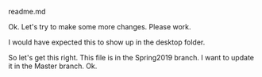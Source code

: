 readme.md

Ok. Let's try to make some more changes. Please work.

I would have expected this to show up in the desktop folder.

So let's get this right. This file is in the Spring2019 branch. I want to update it in the Master branch. Ok.
